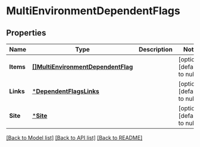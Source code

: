 # MultiEnvironmentDependentFlags

## Properties
Name | Type | Description | Notes
------------ | ------------- | ------------- | -------------
**Items** | [**[]MultiEnvironmentDependentFlag**](MultiEnvironmentDependentFlag.md) |  | [optional] [default to null]
**Links** | [***DependentFlagsLinks**](DependentFlagsLinks.md) |  | [optional] [default to null]
**Site** | [***Site**](Site.md) |  | [optional] [default to null]

[[Back to Model list]](../README.md#documentation-for-models) [[Back to API list]](../README.md#documentation-for-api-endpoints) [[Back to README]](../README.md)


